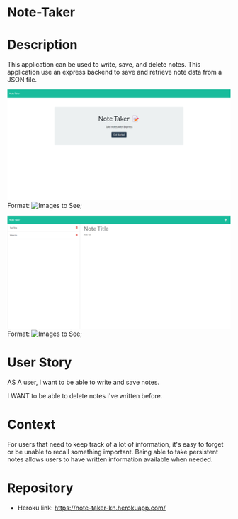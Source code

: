 # Note-Taker


# Description

This application can be used to write, save, and delete notes. This application use an express backend to save and retrieve note data from a JSON file.
 

 ![Screenshot](/screenshot/screenshot.png)
Format: ![Images to See](C:\Users\Karmjeet\code\Note-Taker\Screenshot\Screenshot.png);

 ![Screenshot](/screenshot/screenshot1.png)
Format: ![Images to See](C:\Users\Karmjeet\code\Note-Taker\Screenshot\Screenshot1.png);



# User Story
AS A user, I want to be able to write and save notes.

I WANT to be able to delete notes I've written before.



# Context
For users that need to keep track of a lot of information, it's easy to forget or be unable to recall something important. Being able to take persistent notes allows users to have written information available when needed.

# Repository
  * Heroku link: https://note-taker-kn.herokuapp.com/
